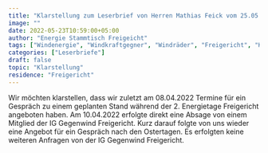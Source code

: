 ```yaml
---
title: "Klarstellung zum Leserbrief von Herren Mathias Feick vom 25.05.2022"
image: ""
date: 2022-05-23T10:59:00+05:00
author: "Energie Stammtisch Freigeicht"
tags: ["Windenergie", "Windkraftgegner", "Windräder", "Freigericht", "Klarstellung", "Gegenwind Freigericht"]
categories: ["Leserbriefe"]
draft: false
topic: "Klarstellung"
residence: "Freigericht"
---
```


Wir möchten klarstellen, dass wir zuletzt am 08.04.2022 Termine für ein Gespräch zu einem geplanten Stand während der 2. Energietage Freigericht angeboten haben. Am 10.04.2022 erfolgte direkt eine Absage von einem Mitglied der IG Gegenwind Freigericht. Kurz darauf folgte von uns wieder eine Angebot für ein Gespräch nach den Ostertagen. Es erfolgten keine weiteren Anfragen von der IG Gegenwind Freigericht.